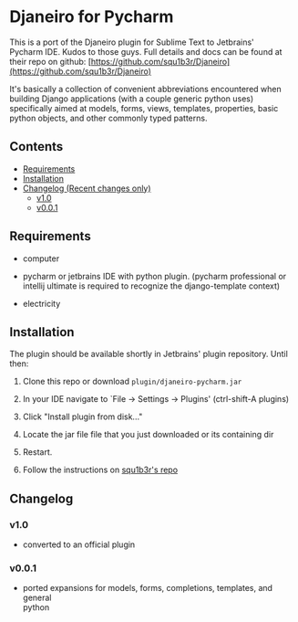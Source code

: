 # **Djaneiro for Pycharm** #

This is a port of the Djaneiro plugin for Sublime Text to Jetbrains'  
Pycharm IDE.  Kudos to those guys.  Full details and docs can be found at  
their repo on github: [https://github.com/squ1b3r/Djaneiro](https://github.com/squ1b3r/Djaneiro)

It's basically a collection of convenient abbreviations encountered when
building Django applications (with a couple generic python uses) specifically
aimed at models, forms, views, templates, properties, basic python objects,
and other commonly typed patterns.

## Contents

* [Requirements](#requirements)
* [Installation](#installation)
* [Changelog (Recent changes only)](#changelog)
  * [v1.0](#v10)
  * [v0.0.1](#v001)

## Requirements ##

* computer

* pycharm or jetbrains IDE with python plugin.  (pycharm professional or 
intellij ultimate is required to recognize the django-template context) 
  
* electricity

## Installation ##

The plugin should be available shortly in Jetbrains' plugin repository.  Until then:


1. Clone this repo or download `plugin/djaneiro-pycharm.jar`

2. In your IDE navigate to `File -> Settings -> Plugins' (ctrl-shift-A plugins)

3. Click "Install plugin from disk..."

3. Locate the jar file file that you just downloaded or its containing dir 

4. Restart.

5. Follow the instructions on [squ1b3r's repo](https://github.com/squ1b3r/Djaneiro)

## Changelog

### v1.0

* converted to an official plugin

### v0.0.1

* ported expansions for models, forms, completions, templates, and general  
python

